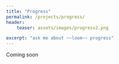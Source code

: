 ```yaml
---
title: "Progress"
permalink: /projects/progress/
header:
    teaser: assets/images/progress2.png

excerpt: "ask me about ~~loom~~ progress"
---
```

Coming soon